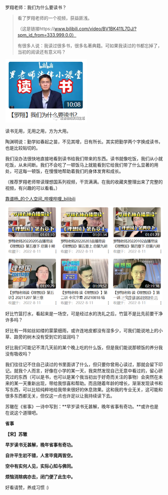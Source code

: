 罗翔老师：我们为什么要读书？

> 看了罗翔老师的一个视频，获益匪浅。
>
> （这是链接https://www.bilibili.com/video/BV1BK411L7DJ/?spm_id_from=333.999.0.0）
>
> 有很多人说：我读过很多书，很多名著典籍。可如果我读过的书都忘掉了，当初的阅读还有意义吗？

![图片](https://raw.githubusercontent.com/SAH01/wordpress-img/master/imgs/202302201139619.png)

读书无用，无用之用，方为大用。

陶渊明说：勤学如春起之苗，不见其增，日有所长。其实把勤学两个字换成读书，也是比较贴切的。

我们没办法很快地直接地看到读书给我们带来的东西。读书就像吃饭，我们从小就吃饭，从未间断。我们不会吃了一顿饭马上就能看到它给我们带了什么显著的用处，可这每一顿饭，在慢慢地帮助着我们的身体发育和成长。

（推荐罗翔老师带读理想国系列视频，干货满满。在我的收藏夹整理出来了完整的视频，有兴趣的可以看看。）

[靠谱杨_的个人空间_哔哩哔哩_bilibili](https://space.bilibili.com/436853146)

![图片](https://raw.githubusercontent.com/SAH01/wordpress-img/master/imgs/202302201139622.png)



好比竹篮打水，看起来是一场空，可是经过水的洗礼之后，竹篮不是比先前要干净许多吗？

好比有一阵如丝如缕的蒙蒙细雨，或许连地皮都没有湿多少，可我们能说地上的小草、路旁的树木没有受到它的滋润吗？

好比我们可能记不清几天前的某个晚上吃的什么饭，但是我们能说那顿饭的养分我没有吸收吗？



我们往往记不住自己读过的书里面讲了什么，但只要你曾用心读过，那就会留下印记。就我个人而言，好像在小学的某一天，我突然发现自己无意中看过的，留心研究过的东西（可以是书，也可以是某个我当初出于好奇而关注的事物）会突然在未来的某一天重新出现，带给我惊喜和帮助。而且随着年龄的增长，渐渐发现读书和写东西，可以比较纯粹地给我带来很好的休息效果。这和我的专业无关，这可能和很多东西都无关，但仅这一点也许足以让我持续读下去。

苏辙在《省事》一诗中写到：**早岁读书无甚解，晚年省事有奇功。**或许也是在说这个道理吧。

**省事**

**【宋】苏辙**

**早岁读书无甚解，晚年省事有奇功。**

**自许平生初不错，人言毕竟两皆空。**

**空中有实何人见，实际心知与佛同。**

**烦恼消除病亦去，闭门便了此生中。**



好看请赞，养成习惯 :)